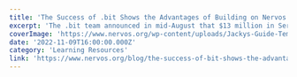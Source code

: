 ```yaml
---
title: 'The Success of .bit Shows the Advantages of Building on Nervos'
excerpt: 'The .bit team announced in mid-August that $13 million in Series A investment had been secured for the project from CMB International, HashKey Capital, QingSong Fund, GSR Ventures, GGV Capital, and SN'
coverImage: 'https://www.nervos.org/wp-content/uploads/Jackys-Guide-Template-1-810x456.png'
date: '2022-11-09T16:00:00.000Z'
category: 'Learning Resources'
link: 'https://www.nervos.org/blog/the-success-of-bit-shows-the-advantages-of-building-on-nervos'
---
```


